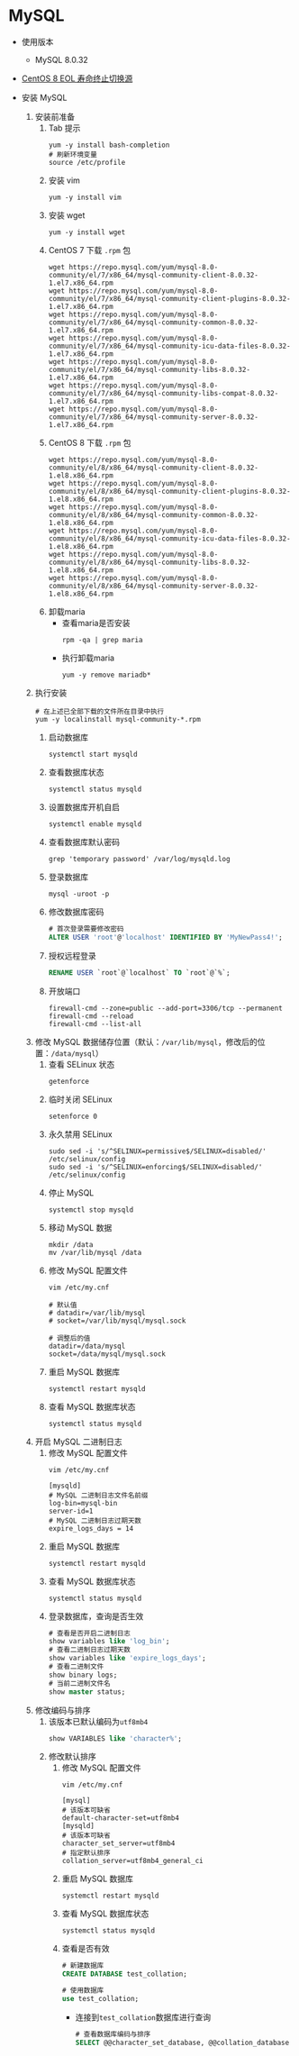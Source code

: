 # MySQL

- 使用版本
    - MySQL 8.0.32
- [CentOS 8 EOL 寿命终止切换源](https://blog.csdn.net/qq_32596527/article/details/122902901)

- 安装 MySQL
    1. 安装前准备
        1. Tab 提示
            ```shell
            yum -y install bash-completion
            # 刷新环境变量
            source /etc/profile
            ```
        2. 安装 vim
            ```shell
            yum -y install vim
            ```
        3. 安装 wget
            ```shell
            yum -y install wget
            ```
        4. CentOS 7 下载 `.rpm` 包
            ```shell
            wget https://repo.mysql.com/yum/mysql-8.0-community/el/7/x86_64/mysql-community-client-8.0.32-1.el7.x86_64.rpm
            wget https://repo.mysql.com/yum/mysql-8.0-community/el/7/x86_64/mysql-community-client-plugins-8.0.32-1.el7.x86_64.rpm
            wget https://repo.mysql.com/yum/mysql-8.0-community/el/7/x86_64/mysql-community-common-8.0.32-1.el7.x86_64.rpm
            wget https://repo.mysql.com/yum/mysql-8.0-community/el/7/x86_64/mysql-community-icu-data-files-8.0.32-1.el7.x86_64.rpm
            wget https://repo.mysql.com/yum/mysql-8.0-community/el/7/x86_64/mysql-community-libs-8.0.32-1.el7.x86_64.rpm
            wget https://repo.mysql.com/yum/mysql-8.0-community/el/7/x86_64/mysql-community-libs-compat-8.0.32-1.el7.x86_64.rpm
            wget https://repo.mysql.com/yum/mysql-8.0-community/el/7/x86_64/mysql-community-server-8.0.32-1.el7.x86_64.rpm
            ```
        5. CentOS 8 下载 `.rpm` 包
            ```shell
            wget https://repo.mysql.com/yum/mysql-8.0-community/el/8/x86_64/mysql-community-client-8.0.32-1.el8.x86_64.rpm
            wget https://repo.mysql.com/yum/mysql-8.0-community/el/8/x86_64/mysql-community-client-plugins-8.0.32-1.el8.x86_64.rpm
            wget https://repo.mysql.com/yum/mysql-8.0-community/el/8/x86_64/mysql-community-common-8.0.32-1.el8.x86_64.rpm
            wget https://repo.mysql.com/yum/mysql-8.0-community/el/8/x86_64/mysql-community-icu-data-files-8.0.32-1.el8.x86_64.rpm
            wget https://repo.mysql.com/yum/mysql-8.0-community/el/8/x86_64/mysql-community-libs-8.0.32-1.el8.x86_64.rpm
            wget https://repo.mysql.com/yum/mysql-8.0-community/el/8/x86_64/mysql-community-server-8.0.32-1.el8.x86_64.rpm
            ```
        6. 卸载maria
            - 查看maria是否安装
                ```shell
                rpm -qa | grep maria
                ```
            - 执行卸载maria
                ```shell
                yum -y remove mariadb*
                ```
    2. 执行安装
        ```shell
        # 在上述已全部下载的文件所在目录中执行
        yum -y localinstall mysql-community-*.rpm
        ```
        1. 启动数据库
            ```shell
            systemctl start mysqld
            ```
        2. 查看数据库状态
            ```shell
            systemctl status mysqld
            ```
        3. 设置数据库开机自启
            ```shell
            systemctl enable mysqld
            ```
        4. 查看数据库默认密码
            ```shell
            grep 'temporary password' /var/log/mysqld.log
            ```
        5. 登录数据库
            ```
            mysql -uroot -p
            ```
        6. 修改数据库密码
            ```sql
            # 首次登录需要修改密码
            ALTER USER 'root'@'localhost' IDENTIFIED BY 'MyNewPass4!';
            ```
        7. 授权远程登录
            ```sql
            RENAME USER `root`@`localhost` TO `root`@`%`;
            ```
        8. 开放端口
            ```shell
            firewall-cmd --zone=public --add-port=3306/tcp --permanent
            firewall-cmd --reload
            firewall-cmd --list-all
            ```
    3. 修改 MySQL 数据储存位置（默认：`/var/lib/mysql`，修改后的位置：`/data/mysql`）
        1. 查看 SELinux 状态
            ```shell
            getenforce
            ```
        2. 临时关闭 SELinux
            ```shell
            setenforce 0
            ```
        3. 永久禁用 SELinux
            ```shell
            sudo sed -i 's/^SELINUX=permissive$/SELINUX=disabled/' /etc/selinux/config
            sudo sed -i 's/^SELINUX=enforcing$/SELINUX=disabled/' /etc/selinux/config
            ```
        4. 停止 MySQL
            ```shell
            systemctl stop mysqld
            ```
        5. 移动 MySQL 数据
            ```shell
            mkdir /data
            mv /var/lib/mysql /data
            ```
        6. 修改 MySQL 配置文件
            ```shell
            vim /etc/my.cnf
            ```
            ```shell
            # 默认值
            # datadir=/var/lib/mysql
            # socket=/var/lib/mysql/mysql.sock
            
            # 调整后的值
            datadir=/data/mysql
            socket=/data/mysql/mysql.sock
            ```
        7. 重启 MySQL 数据库
            ```shell
            systemctl restart mysqld
            ```
        8. 查看 MySQL 数据库状态
            ```shell
            systemctl status mysqld
            ```
    4. 开启 MySQL 二进制日志
        1. 修改 MySQL 配置文件
            ```shell
            vim /etc/my.cnf
            ```
            ```shell
            [mysqld]
            # MySQL 二进制日志文件名前缀
            log-bin=mysql-bin
            server-id=1
            # MySQL 二进制日志过期天数
            expire_logs_days = 14
            ```
        2. 重启 MySQL 数据库
            ```shell
            systemctl restart mysqld
            ```
        3. 查看 MySQL 数据库状态
            ```shell
            systemctl status mysqld
            ```
        4. 登录数据库，查询是否生效
            ```sql
            # 查看是否开启二进制日志
            show variables like 'log_bin';
            # 查看二进制日志过期天数
            show variables like 'expire_logs_days';
            # 查看二进制文件
            show binary logs;
            # 当前二进制文件名
            show master status;
            ```
    5. 修改编码与排序
        1. 该版本已默认编码为`utf8mb4`
            ```sql
            show VARIABLES like 'character%';
            ```
        2. 修改默认排序
            1. 修改 MySQL 配置文件
                ```shell
                vim /etc/my.cnf
                ```
                ```shell
                [mysql]
                # 该版本可缺省
                default-character-set=utf8mb4
                [mysqld]
                # 该版本可缺省
                character_set_server=utf8mb4
                # 指定默认排序
                collation_server=utf8mb4_general_ci
                ```
            2. 重启 MySQL 数据库
                ```shell
                systemctl restart mysqld
                ```
            3. 查看 MySQL 数据库状态
                ```shell
                systemctl status mysqld
                ```
            4. 查看是否有效
                ```sql
                # 新建数据库
                CREATE DATABASE test_collation;
                ```
                ```sql
                # 使用数据库
                use test_collation;
                ```
                - 连接到`test_collation`数据库进行查询
                    ```sql
                    # 查看数据库编码与排序
                    SELECT @@character_set_database, @@collation_database
                    ```
